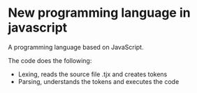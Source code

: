 # New programming language in javascript
A programming language based on JavaScript. 

The code does the following:

- Lexing, reads the source file .tjx and creates tokens
- Parsing, understands the tokens and executes the code
